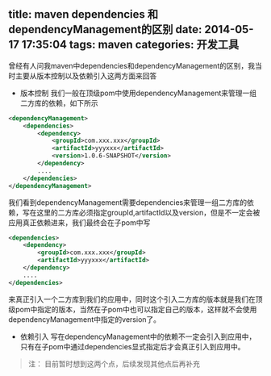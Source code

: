 title: maven dependencies 和 dependencyManagement的区别
date: 2014-05-17 17:35:04
tags: maven
categories: 开发工具
---

曾经有人问我maven中dependencies和dependencyManagement的区别，我当时主要从版本控制以及依赖引入这两方面来回答

<!-- more -->

* 版本控制
我们一般在顶级pom中使用dependencyManagement来管理一组二方库的依赖，如下所示

```xml
<dependencyManagement>
    <dependencies>
        <dependency>
            <groupId>com.xxx.xxx</groupId>
            <artifactId>yyyxxx</artifactId>
            <version>1.0.6-SNAPSHOT</version>
        </dependency>
        ....
    </dependencies>
</dependencyManagement>
```
我们看到dependencyManagement需要dependencies来管理一组二方库的依赖，写在这里的二方库必须指定groupId,artifactId以及version，但是不一定会被应用真正依赖进来，我们最终会在子pom中写

```xml
<dependencies>
    <dependency>
        <groupId>com.xxx.xxx</groupId>
        <artifactId>yyyxxx</artifactId>
    </dependency>
    ....
</dependencies>
```
来真正引入一个二方库到我们的应用中，同时这个引入二方库的版本就是我们在顶级pom中指定的版本，当然在子pom中也可以指定自己的版本，这样就不会使用dependencyManagement中指定的version了。

* 依赖引入
写在dependencyManagement中的依赖不一定会引入到应用中，只有在子pom中通过dependencies显式指定后才会真正引入到应用中。


> 注：
> 目前暂时想到这两个点，后续发现其他点后再补充
